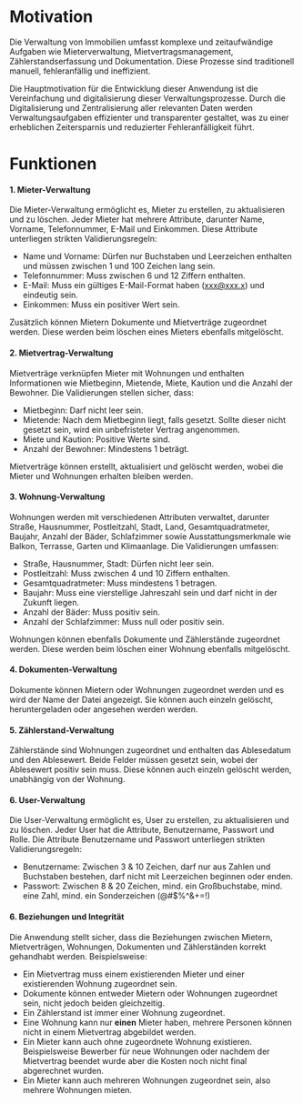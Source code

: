 # Motivation

Die Verwaltung von Immobilien umfasst komplexe und zeitaufwändige Aufgaben wie Mieterverwaltung, Mietvertragsmanagement, Zählerstandserfassung und Dokumentation. Diese Prozesse sind traditionell manuell, fehleranfällig und ineffizient.

Die Hauptmotivation für die Entwicklung dieser Anwendung ist die Vereinfachung und digitalisierung dieser Verwaltungsprozesse. Durch die Digitalisierung und Zentralisierung aller relevanten Daten werden Verwaltungsaufgaben effizienter und transparenter gestaltet, was zu einer erheblichen Zeitersparnis und reduzierter Fehleranfälligkeit führt.

# Funktionen

#### 1. Mieter-Verwaltung

Die Mieter-Verwaltung ermöglicht es, Mieter zu erstellen, zu aktualisieren und zu löschen. Jeder Mieter hat mehrere Attribute, darunter Name, Vorname, Telefonnummer, E-Mail und Einkommen. Diese Attribute unterliegen strikten Validierungsregeln:

- Name und Vorname: Dürfen nur Buchstaben und Leerzeichen enthalten und müssen zwischen 1 und 100 Zeichen lang sein.
- Telefonnummer: Muss zwischen 6 und 12 Ziffern enthalten.
- E-Mail: Muss ein gültiges E-Mail-Format haben (xxx@xxx.x) und eindeutig sein.
- Einkommen: Muss ein positiver Wert sein.

Zusätzlich können Mietern Dokumente und Mietverträge zugeordnet werden. Diese werden beim löschen eines Mieters ebenfalls mitgelöscht.

#### 2. Mietvertrag-Verwaltung

Mietverträge verknüpfen Mieter mit Wohnungen und enthalten Informationen wie Mietbeginn, Mietende, Miete, Kaution und die Anzahl der Bewohner. Die Validierungen stellen sicher, dass:

- Mietbeginn: Darf nicht leer sein.
- Mietende: Nach dem Mietbeginn liegt, falls gesetzt. Sollte dieser nicht gesetzt sein, wird ein unbefristeter Vertrag angenommen.
- Miete und Kaution: Positive Werte sind.
- Anzahl der Bewohner: Mindestens 1 beträgt.

Mietverträge können erstellt, aktualisiert und gelöscht werden, wobei die Mieter und Wohnungen erhalten bleiben werden. 

#### 3. Wohnung-Verwaltung

Wohnungen werden mit verschiedenen Attributen verwaltet, darunter Straße, Hausnummer, Postleitzahl, Stadt, Land, Gesamtquadratmeter, Baujahr, Anzahl der Bäder, Schlafzimmer sowie Ausstattungsmerkmale wie Balkon, Terrasse, Garten und Klimaanlage. Die Validierungen umfassen:

- Straße, Hausnummer, Stadt: Dürfen nicht leer sein.
- Postleitzahl: Muss zwischen 4 und 10 Ziffern enthalten.
- Gesamtquadratmeter: Muss mindestens 1 betragen.
- Baujahr: Muss eine vierstellige Jahreszahl sein und darf nicht in der Zukunft liegen.
- Anzahl der Bäder: Muss positiv sein.
- Anzahl der Schlafzimmer: Muss null oder positiv sein.

Wohnungen können ebenfalls Dokumente und Zählerstände zugeordnet werden.  Diese werden beim löschen einer Wohnung ebenfalls mitgelöscht.

#### 4. Dokumenten-Verwaltung

Dokumente können Mietern oder Wohnungen zugeordnet werden und es wird der Name der Datei angezeigt. Sie können auch einzeln gelöscht, heruntergeladen oder angesehen werden werden.

#### 5. Zählerstand-Verwaltung

Zählerstände sind Wohnungen zugeordnet und enthalten das Ablesedatum und den Ablesewert. Beide Felder müssen gesetzt sein, wobei der Ablesewert positiv sein muss. Diese können auch einzeln gelöscht werden, unabhängig von der Wohnung. 

#### 6. User-Verwaltung
Die User-Verwaltung ermöglicht es, User zu erstellen, zu aktualisieren und zu löschen. Jeder User hat die Attribute, Benutzername, Passwort und Rolle. Die Attribute Benutzername und Passwort unterliegen strikten Validierungsregeln:

- Benutzername: Zwischen 3 & 10 Zeichen, darf nur aus Zahlen und Buchstaben bestehen, darf nicht mit Leerzeichen beginnen oder enden.
- Passwort: Zwischen 8 & 20 Zeichen, mind. ein Großbuchstabe, mind. eine Zahl, mind. ein Sonderzeichen (@#$%^&+=!)

#### 6. Beziehungen und Integrität

Die Anwendung stellt sicher, dass die Beziehungen zwischen Mietern, Mietverträgen, Wohnungen, Dokumenten und Zählerständen korrekt gehandhabt werden. Beispielsweise:

- Ein Mietvertrag muss einem existierenden Mieter und einer existierenden Wohnung zugeordnet sein.
- Dokumente können entweder Mietern oder Wohnungen zugeordnet sein, nicht jedoch beiden gleichzeitig.
- Ein Zählerstand ist immer einer Wohnung zugeordnet.
- Eine Wohnung kann nur **einen** Mieter haben, mehrere Personen können nicht in einem Mietvertrag abgebildet werden.
- Ein Mieter kann auch ohne zugeordnete Wohnung existieren. Beispielsweise Bewerber für neue Wohnungen oder nachdem der Mietvertrag beendet wurde aber die Kosten noch nicht final abgerechnet wurden.
- Ein Mieter kann auch mehreren Wohnungen zugeordnet sein, also mehrere Wohnungen mieten.